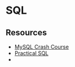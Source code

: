 # SQL

## Resources

* [MySQL Crash Course](https://nostarch.com/mysql-crash-course)
* [Practical SQL](https://nostarch.com/practical-sql-2nd-edition)
* 